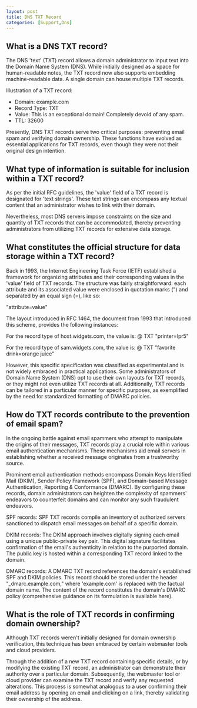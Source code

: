 ```yaml
---
layout: post
title: DNS TXT Record
categories: [Support,Dns]
---
```


## What is a DNS TXT record?

The DNS 'text' (TXT) record allows a domain administrator to input text into the Domain Name System (DNS). While initially designed as a space for human-readable notes, the TXT record now also supports embedding machine-readable data. A single domain can house multiple TXT records.

Illustration of a TXT record:

- Domain: example.com
- Record Type: TXT
- Value: This is an exceptional domain! Completely devoid of any spam.
- TTL: 32600

Presently, DNS TXT records serve two critical purposes: preventing email spam and verifying domain ownership. These functions have evolved as essential applications for TXT records, even though they were not their original design intention.

## What type of information is suitable for inclusion within a TXT record?

As per the initial RFC guidelines, the 'value' field of a TXT record is designated for 'text strings'. These text strings can encompass any textual content that an administrator wishes to link with their domain.

Nevertheless, most DNS servers impose constraints on the size and quantity of TXT records that can be accommodated, thereby preventing administrators from utilizing TXT records for extensive data storage.

## What constitutes the official structure for data storage within a TXT record?

Back in 1993, the Internet Engineering Task Force (IETF) established a framework for organizing attributes and their corresponding values in the 'value' field of TXT records. The structure was fairly straightforward: each attribute and its associated value were enclosed in quotation marks (") and separated by an equal sign (=), like so:

"attribute=value"

The layout introduced in RFC 1464, the document from 1993 that introduced this scheme, provides the following instances:

For the record type of host.widgets.com, the value is:
@ TXT "printer=lpr5"

For the record type of sam.widgets.com, the value is:
@ TXT "favorite drink=orange juice"

However, this specific specification was classified as experimental and is not widely embraced in practical applications. Some administrators of Domain Name System (DNS) opt to use their own layouts for TXT records, or they might not even utilize TXT records at all. Additionally, TXT records can be tailored in a particular manner for specific purposes, as exemplified by the need for standardized formatting of DMARC policies.

## How do TXT records contribute to the prevention of email spam?

In the ongoing battle against email spammers who attempt to manipulate the origins of their messages, TXT records play a crucial role within various email authentication mechanisms. These mechanisms aid email servers in establishing whether a received message originates from a trustworthy source.

Prominent email authentication methods encompass Domain Keys Identified Mail (DKIM), Sender Policy Framework (SPF), and Domain-based Message Authentication, Reporting & Conformance (DMARC). By configuring these records, domain administrators can heighten the complexity of spammers' endeavors to counterfeit domains and can monitor any such fraudulent endeavors.

SPF records: SPF TXT records compile an inventory of authorized servers sanctioned to dispatch email messages on behalf of a specific domain.

DKIM records: The DKIM approach involves digitally signing each email using a unique public-private key pair. This digital signature facilitates confirmation of the email's authenticity in relation to the purported domain. The public key is hosted within a corresponding TXT record linked to the domain.

DMARC records: A DMARC TXT record references the domain's established SPF and DKIM policies. This record should be stored under the header "_dmarc.example.com," where 'example.com' is replaced with the factual domain name. The content of the record constitutes the domain's DMARC policy (comprehensive guidance on its formulation is available here).

## What is the role of TXT records in confirming domain ownership?

Although TXT records weren't initially designed for domain ownership verification, this technique has been embraced by certain webmaster tools and cloud providers.

Through the addition of a new TXT record containing specific details, or by modifying the existing TXT record, an administrator can demonstrate their authority over a particular domain. Subsequently, the webmaster tool or cloud provider can examine the TXT record and verify any requested alterations. This process is somewhat analogous to a user confirming their email address by opening an email and clicking on a link, thereby validating their ownership of the address.
